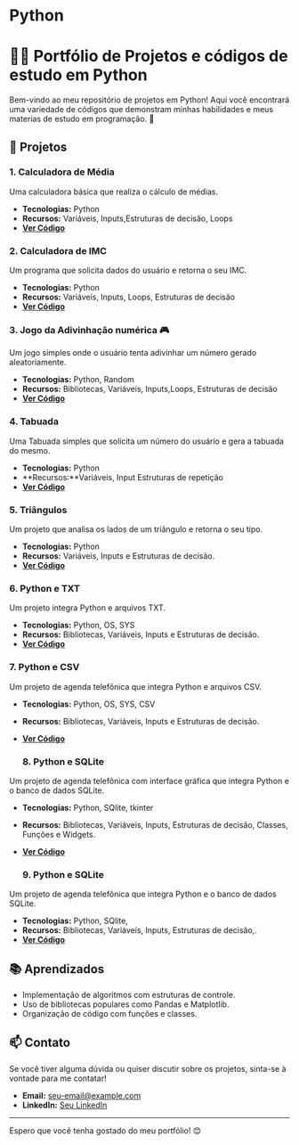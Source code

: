 # Python
# 👨‍💻 Portfólio de Projetos e códigos de estudo em Python

Bem-vindo ao meu repositório de projetos em Python! Aqui você encontrará uma variedade de códigos que demonstram minhas habilidades e meus materias de estudo em programação. 🚀

## 📂 Projetos

### 1. **Calculadora de Média**
Uma calculadora básica que realiza o cálculo de médias.

- **Tecnologias:** Python
- **Recursos:** Variáveis, Inputs,Estruturas de decisão, Loops
- **[Ver Código](Python/Calculadora_de_Media.py)**

### 2. **Calculadora de IMC**
Um programa que solicita dados do usuário e retorna o seu IMC.

- **Tecnologias:** Python
- **Recursos:** Variáveis, Inputs, Loops, Estruturas de decisão
- **[Ver Código](Python/Calculadora_IMC.py)**

### 3. **Jogo da Adivinhação numérica 🎮**
Um jogo simples onde o usuário tenta adivinhar um número gerado aleatoriamente.

- **Tecnologias:** Python, Random
- **Recursos:** Bibliotecas, Variáveis, Inputs,Loops, Estruturas de decisão
- **[Ver Código](Python/Jogo_adivinhação_numérica.ipynb)**

### 4. **Tabuada**
Uma Tabuada simples que solicita um número do usuário e gera a tabuada do mesmo.

- **Tecnologias:** Python
- **Recursos:**Variáveis, Input Estruturas de repetição
- **[Ver Código](Python/Tabuada.py)**

### 5. **Triângulos**
Um projeto que analisa os lados de um triângulo e retorna o seu tipo.

- **Tecnologias:** Python
- **Recursos:** Variáveis, Inputs e Estruturas de decisão.
- **[Ver Código](Python/Triângulos.py)**

 ### 6. **Python e TXT**
Um projeto integra Python e arquivos TXT.

- **Tecnologias:** Python, OS, SYS
- **Recursos:** Bibliotecas, Variáveis, Inputs e Estruturas de decisão.
- **[Ver Código](Python/Exemplo_Manipulação_de_arquivos_.TXT.py)**

 ### 7. **Python e CSV**
Um projeto de agenda telefônica que integra Python e arquivos CSV.

- **Tecnologias:** Python, OS, SYS, CSV
- **Recursos:** Bibliotecas, Variáveis, Inputs e Estruturas de decisão.
- **[Ver Código](Python/Agenda_Telefônica_Python_e_CSV.py)**

   ### 8. **Python e SQLite**
Um projeto de agenda telefônica com interface gráfica que integra Python e o banco de dados SQLite.

- **Tecnologias:** Python, SQlite, tkinter
- **Recursos:** Bibliotecas, Variáveis, Inputs, Estruturas de decisão, Classes, Funções e Widgets.
- **[Ver Código](Python/Agenda%20Python%20SQLite%20e%20Tkinter.py)**

   ### 9. **Python e SQLite**
Um projeto de agenda telefônica que integra Python e o banco de dados SQLite.

- **Tecnologias:** Python, SQlite,
- **Recursos:** Bibliotecas, Variáveis, Inputs, Estruturas de decisão,.
- **[Ver Código](Python/Agenda%20Telefônica%20Python%20e%20SQLite.py)**

## 📚 Aprendizados
- Implementação de algoritmos com estruturas de controle.
- Uso de bibliotecas populares como Pandas e Matplotlib.
- Organização de código com funções e classes.

## 📫 Contato
Se você tiver alguma dúvida ou quiser discutir sobre os projetos, sinta-se à vontade para me contatar!

- **Email:** seu-email@example.com
- **LinkedIn:** [Seu LinkedIn](link-do-seu-linkedin)

---

Espero que você tenha gostado do meu portfólio! 😊
